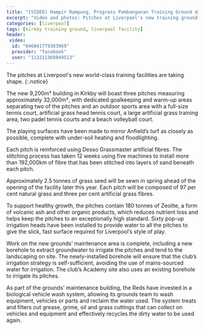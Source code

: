 ```yaml
---
title: "[VIDEO] Hampir Rampung, Progress Pembangunan Training Ground di Kirkby"
excerpt: "Video and photos: Pitches at Liverpool's new training ground take shape"
categories: [liverpool]
tags: [kirkby training ground, liverpool facility]
header:
 video:
  id: "646841779383969"
  provider: "facebook"
  user: "113211368849513"
---
```

The pitches at Liverpool's new world-class training facilities are taking shape.
{:.notice}

The new 9,200m² building in Kirkby will boast three pitches measuring approximately 32,000m², with dedicated goalkeeping and warm-up areas separating two of the pitches and an outdoor sports area with a full-size tennis court, artificial grass head tennis court, a large artificial grass training area, two padel tennis courts and a beach volleyball court.

The playing surfaces have been made to mirror Anfield’s turf as closely as possible, complete with under-soil heating and floodlighting.

Each pitch is reinforced using Desso Grassmaster artificial fibres. The stitching process has taken 12 weeks using five machines to install more than 192,000km of fibre that has been stitched into layers of sand beneath each pitch.

Approximately 2.5 tonnes of grass seed will be sewn in spring ahead of the opening of the facility later this year. Each pitch will be composed of 97 per cent natural grass and three per cent artificial grass fibres.

To support healthy growth, the pitches contain 180 tonnes of Zeolite, a form of volcanic ash and other organic products, which reduces nutrient loss and helps keep the pitches to an exceptionally high standard. Sixty pop-up irrigation heads have been installed to provide water to all the pitches to give the slick, fast surface required for Liverpool’s style of play. 

Work on the new grounds’ maintenance area is complete, including a new borehole to extract groundwater to irrigate the pitches and tend to the landscaping on site. The newly-installed borehole will ensure that the club’s irrigation strategy is self-sufficient, avoiding the use of mains-sourced water for irrigation. The club’s Academy site also uses an existing borehole to irrigate its pitches.

As part of the grounds’ maintenance building, the Reds have invested in a biological vehicle wash system, allowing its grounds team to wash equipment, vehicles or parts and reclaim the water used. The system treats and filters out grease, grime, oil and grass cuttings that can collect on vehicles and equipment and effectively recycles the dirty water to be used again.
